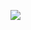 [![](http://img.youtube.com/vi/-goK27y6Xd4/0.jpg)](https://www.youtube.com/watch?v=-goK27y6Xd4&list=PLb6UbFXBdbCrvdXVgY_3jp5swtvW24fYv&index=1)
